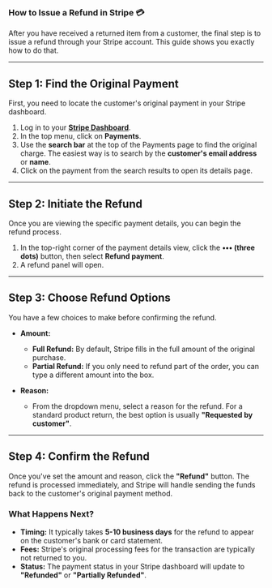 
### How to Issue a Refund in Stripe 💳

After you have received a returned item from a customer, the final step is to issue a refund through your Stripe account. This guide shows you exactly how to do that.

---
## Step 1: Find the Original Payment

First, you need to locate the customer's original payment in your Stripe dashboard.

1.  Log in to your **[Stripe Dashboard](https://dashboard.stripe.com)**.
2.  In the top menu, click on **Payments**.
3.  Use the **search bar** at the top of the Payments page to find the original charge. The easiest way is to search by the **customer's email address** or **name**.
4.  Click on the payment from the search results to open its details page.

---
## Step 2: Initiate the Refund

Once you are viewing the specific payment details, you can begin the refund process.

1.  In the top-right corner of the payment details view, click the **••• (three dots)** button, then select **Refund payment**. 
2.  A refund panel will open.

---
## Step 3: Choose Refund Options

You have a few choices to make before confirming the refund.

* **Amount:**
    * **Full Refund:** By default, Stripe fills in the full amount of the original purchase.
    * **Partial Refund:** If you only need to refund part of the order, you can type a different amount into the box.

* **Reason:**
    * From the dropdown menu, select a reason for the refund. For a standard product return, the best option is usually **"Requested by customer"**.

---
## Step 4: Confirm the Refund

Once you've set the amount and reason, click the **"Refund"** button. The refund is processed immediately, and Stripe will handle sending the funds back to the customer's original payment method.

### What Happens Next?

* **Timing:** It typically takes **5-10 business days** for the refund to appear on the customer's bank or card statement.
* **Fees:** Stripe's original processing fees for the transaction are typically not returned to you.
* **Status:** The payment status in your Stripe dashboard will update to **"Refunded"** or **"Partially Refunded"**.